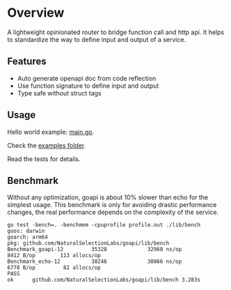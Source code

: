 # Overview

A lightweight opinionated router to bridge function call and http api.
It helps to standardize the way to define input and output of a service.

## Features

- Auto generate openapi doc from code reflection
- Use function signature to define input and output
- Type safe without struct tags

## Usage

Hello world example: [main.go](lib/examples/hello-world/main.go).

Check the [examples folder](lib/examples/).

Read the tests for details.

## Benchmark

Without any optimization, goapi is about 10% slower than echo for the simplest usage.
This benchmark is only for avoiding drastic performance changes,
the real performance depends on the complexity of the service.

```text
go test -bench=. -benchmem -cpuprofile profile.out ./lib/bench
goos: darwin
goarch: arm64
pkg: github.com/NaturalSelectionLabs/goapi/lib/bench
Benchmark_goapi-12         35328             32968 ns/op            8412 B/op        113 allocs/op
Benchmark_echo-12          38246             30866 ns/op            6778 B/op         82 allocs/op
PASS
ok      github.com/NaturalSelectionLabs/goapi/lib/bench 3.283s
```
